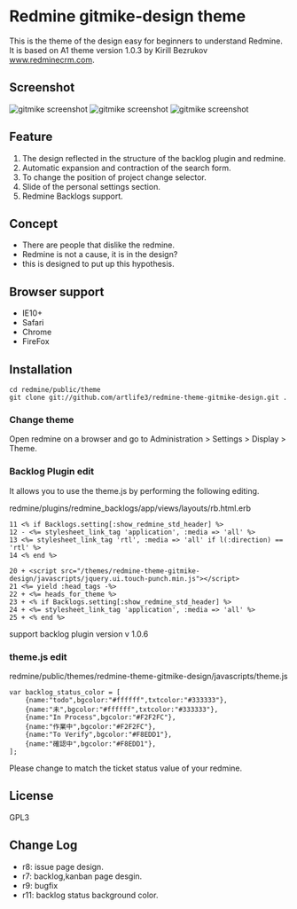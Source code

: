 Redmine gitmike-design theme
==============

This is the theme of the design easy for beginners to understand Redmine. 
It is based on A1 theme version 1.0.3 by Kirill Bezrukov www.redminecrm.com.

## Screenshot[screenshot1]: https://github.com/artlife3/redmine-theme-gitmike-design/blob/master/screenshot/backlog_02.png?raw=true "gitmike-design screenshot"
[screenshot2]: https://github.com/artlife3/redmine-theme-gitmike-design/blob/master/screenshot/backlog_kanban_01.png?raw=true "gitmike-design screenshot"

[screenshot3]: https://github.com/artlife3/redmine-theme-gitmike-design/blob/master/screenshot/issue.png?raw=true "gitmike-design screenshot"
![gitmike screenshot][screenshot1]
![gitmike screenshot][screenshot2]
![gitmike screenshot][screenshot3]

## Feature
1. The design reflected in the structure of the backlog plugin and redmine. 
1. Automatic expansion and contraction of the search form. 
1. To change the position of project change selector. 
1. Slide of the personal settings section. 
1. Redmine Backlogs support.

## Concept
* There are people that dislike the redmine. 
* Redmine is not a cause, it is in the design? 
* this is designed to put up this hypothesis.

## Browser support
* IE10+
* Safari
* Chrome
* FireFox

## Installation

```
cd redmine/public/theme
git clone git://github.com/artlife3/redmine-theme-gitmike-design.git .
```
### Change theme
Open redmine on a browser and go to Administration > Settings > Display > Theme.

### Backlog Plugin edit

It allows you to use the theme.js by performing the following editing.

redmine/plugins/redmine_backlogs/app/views/layouts/rb.html.erb

```
11 <% if Backlogs.setting[:show_redmine_std_header] %>
12 - <%= stylesheet_link_tag 'application', :media => 'all' %>
13 <%= stylesheet_link_tag 'rtl', :media => 'all' if l(:direction) == 'rtl' %>
14 <% end %>

20 + <script src="/themes/redmine-theme-gitmike-design/javascripts/jquery.ui.touch-punch.min.js"></script>
21 <%= yield :head_tags -%>
22 + <%= heads_for_theme %>
23 + <% if Backlogs.setting[:show_redmine_std_header] %>
24 + <%= stylesheet_link_tag 'application', :media => 'all' %>
25 + <% end %>
```
support backlog plugin version v 1.0.6### theme.js edit

redmine/public/themes/redmine-theme-gitmike-design/javascripts/theme.js

```
var backlog_status_color = [
	{name:"todo",bgcolor:"#ffffff",txtcolor:"#333333"},
	{name:"未",bgcolor:"#ffffff",txtcolor:"#333333"},
	{name:"In Process",bgcolor:"#F2F2FC"},
	{name:"作業中",bgcolor:"#F2F2FC"},
	{name:"To Verify",bgcolor:"#F8EDD1"},
	{name:"確認中",bgcolor:"#F8EDD1"},
];
```
Please change to match the ticket status value of your redmine.
## License

GPL3

## Change Log

* r8: issue page design.
* r7: backlog,kanban page desgin.
* r9: bugfix
* r11: backlog status background color.

